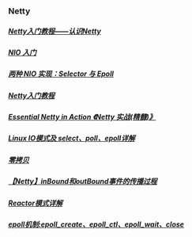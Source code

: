 ### Netty
##### [Netty入门教程——认识Netty][1]
[1]: https://www.jianshu.com/p/b9f3f6a16911

##### [NIO 入门][2]
[2]: https://www.ibm.com/developerworks/cn/education/java/j-nio/j-nio.html#ma


##### [两种 NIO 实现：Selector 与 Epoll][3]
[3]: https://blog.csdn.net/xyls12345/article/details/26576281

##### [Netty入门教程][4]
[4]: https://www.jianshu.com/p/b9f3f6a16911
##### [Essential Netty in Action 《Netty 实战(精髓)》][5]
[5]: https://waylau.gitbooks.io/essential-netty-in-action/

##### [Linux IO模式及 select、poll、epoll详解][6]
[6]: https://segmentfault.com/a/1190000003063859

##### [零拷贝][7]
[7]: https://www.jianshu.com/p/275602182f39

##### [【Netty】inBound和outBound事件的传播过程][8]
[8]: https://www.jianshu.com/p/772f14930f83

##### [Reactor模式详解][9]
[9]: https://www.cnblogs.com/dirt2/p/5590320.html

##### [epoll机制:epoll_create、epoll_ctl、epoll_wait、close][10]
[10]: https://blog.csdn.net/yusiguyuan/article/details/15027821